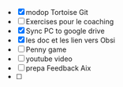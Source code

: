 
- [x] modop Tortoise Git
- [ ] Exercises pour le coaching
- [x] Sync PC to google drive
- [x] les doc et les lien vers Obsi
- [ ] Penny game
- [ ] youtube video
- [ ] prepa Feedback Aix
- [ ] 


